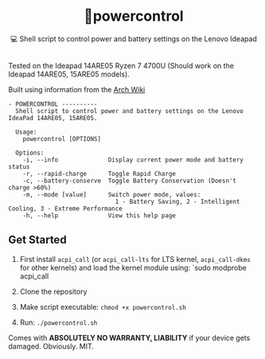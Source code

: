 <div align="center">
<h1> 🔋powercontrol </h1>
  💻 Shell script to control power and battery settings on the Lenovo Ideapad
</div>

<br>

Tested on the Ideapad 14ARE05 Ryzen 7 4700U (Should work on the Ideapad 14ARE05, 15ARE05 models).

Built using information from the [Arch Wiki](https://wiki.archlinux.org/index.php/Lenovo_IdeaPad_5_14are05#Tips_and_tricks)

```
- POWERCONTROL ----------
  Shell script to control power and battery settings on the Lenovo IdeaPad 14ARE05, 15ARE05.

  Usage:
    powercontrol [OPTIONS]

  Options:
    -i, --info              Display current power mode and battery status
    -r, --rapid-charge      Toggle Rapid Charge
    -c, --battery-conserve  Toggle Battery Conservation (Doesn't charge >60%)
    -m, --mode [value]      Switch power mode, values:
                              1 - Battery Saving, 2 - Intelligent Cooling, 3 - Extreme Performance
    -h, --help              View this help page
```

## Get Started

1. First install `acpi_call` (or `acpi_call-lts` for LTS kernel, `acpi_call-dkms` for other kernels) and load the kernel module using: `sudo modprobe acpi_call

2. Clone the repository

3. Make script executable: `chmod +x powercontrol.sh`

4. Run: `./powercontrol.sh`

Comes with **ABSOLUTELY NO WARRANTY, LIABILITY** if your device gets damaged. Obviously. MIT.
